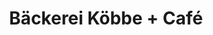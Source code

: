 ---
title: "Bäckerei Köbbe + Café"
url: /lengerich-emsland/baeckerei-koebbe-cafe/
shop: Bäckerei
---